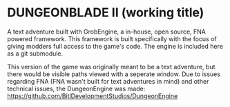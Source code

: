 # DUNGEONBLADE II (working title)
A text adventure built with GrobEngine, a in-house, open source, FNA powered framework. This framework is built specifically with the focus of giving modders full access to the game's code. The engine is included here as a git submodule.

This version of the game was originally meant to be a text adventure, but there would be visible paths viewed with a seperate window. Due to issues regarding FNA (FNA wasn't built for text adventures in mind) and other technical issues, the DungeonEngine was made: https://github.com/BitlDevelopmentStudios/DungeonEngine
